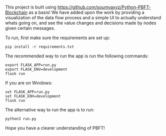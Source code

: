 This project is built using https://github.com/soumyaxyz/Python-PBFT-Blockchain as a basis! We have added upon the work by providing a visualization of the data flow process and a simple UI to actually understand whats going on, and see the value changes and decisions made by nodes given certain messages.

To run, first make sure the requirements are set up: 

`pip install -r requirements.txt` 

The recommended way to run the app is run the following commands:
```
export FLASK_APP=run.py
export FLASK_ENV=development
flask run
 ```

If you are on Windows:
```
set FLASK_APP=run.py
set FLASK_ENV=development
flask run
 ```

The alternative way to run the app is to run:

`python3 run.py`

Hope you have a clearer understanding of PBFT!
